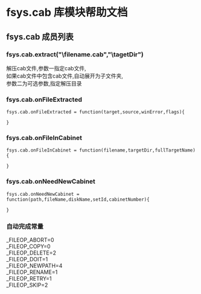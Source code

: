 # fsys.cab 库模块帮助文档

<a id="fsys.cab"></a>
## fsys.cab 成员列表


<a id="fsys.cab.extract"></a>
### fsys.cab.extract("\filename.cab","\tagetDir") 
 解压cab文件,参数一指定cab文件,  
如果cab文件中包含cab文件,自动展开为子文件夹,  
参数二为可选参数,指定解压目录

<a id="fsys.cab.onFileExtracted"></a>
### fsys.cab.onFileExtracted 
 

```aardio
fsys.cab.onFileExtracted = function(target,source,winError,flags){
		
}
```



<a id="fsys.cab.onFileInCabinet"></a>
### fsys.cab.onFileInCabinet 
 

```aardio
fsys.cab.onFileInCabinet = function(filename,targetDir,fullTargetName){
	
}
```



<a id="fsys.cab.onNeedNewCabinet"></a>
### fsys.cab.onNeedNewCabinet 
 

```aardio
fsys.cab.onNeedNewCabinet =  function(path,fileName,diskName,setId,cabinetNumber){
			
}
```




### 自动完成常量
_FILEOP_ABORT=0  
_FILEOP_COPY=0  
_FILEOP_DELETE=2  
_FILEOP_DOIT=1  
_FILEOP_NEWPATH=4  
_FILEOP_RENAME=1  
_FILEOP_RETRY=1  
_FILEOP_SKIP=2  
